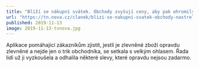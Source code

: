 ```yaml
---
title: "Blíží se nákupní svátek. Obchody zvyšují ceny, aby pak ohromily slevami"
url: "https://tn.nova.cz/clanek/blizi-se-nakupni-svatek-obchody-nastreluji-ceny.html"
published: 2019-11-13
image: 2019-11-13-tvnova.jpg
---
```


Aplikace pomáhající zákazníkům zjistit, jestli je zlevněné zboží opravdu zlevněné a nejde jen o&nbsp;trik obchodníka, se setkala s&nbsp;velkým ohlasem. Řada lidí už ji vyzkoušela a odhalila některé slevy, které opravdu nejsou zadarmo.